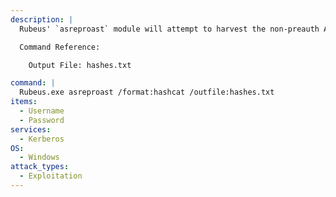 ```yaml
---
description: |
  Rubeus' `asreproast` module will attempt to harvest the non-preauth AS_REP responses for a given list of usernames. These responses will be encrypted with the user's password, which can then be cracked offline. The following command is run on a Windows machine in the victim domain.

  Command Reference:

  	Output File: hashes.txt

command: |
  Rubeus.exe asreproast /format:hashcat /outfile:hashes.txt
items:
  - Username
  - Password
services:
  - Kerberos
OS:
  - Windows
attack_types:
  - Exploitation
---
```

